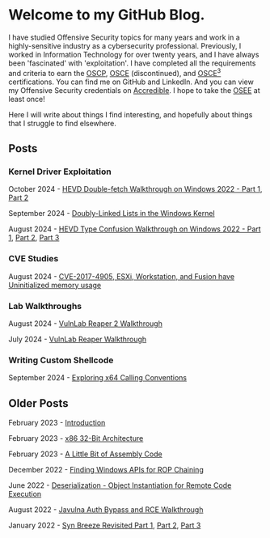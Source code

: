 # Welcome to my GitHub Blog.


I have studied Offensive Security topics for many years and work in a highly-sensitive industry as a cybersecurity professional. Previously, I worked in Information Technology for over twenty years, and I have always been 'fascinated' with 'exploitation'. I have completed all the requirements and criteria to earn the [OSCP](https://www.offsec.com/courses/pen-200/), [OSCE](https://www.offsec.com/ctp-osce/) (discontinued), and [OSCE<sup>3</sup>](https://www.offsec.com/offsec/osce3-certification/) certifications. You can find me on GitHub and LinkedIn. And you can view my Offensive Security credentials on [Accredible](https://www.credential.net/profile/johntear402666/wallet). I hope to take the [OSEE](https://www.offsec.com/courses/exp-401/) at least once!

Here I will write about things I find interesting, and hopefully about things that I struggle to find elsewhere.

## Posts

### Kernel Driver Exploitation

October 2024 - [HEVD Double-fetch Walkthrough on Windows 2022 - Part 1](https://plackyhacker.github.io/kernel/race-1), [Part 2](https://plackyhacker.github.io/kernel/race-2)

September 2024 - [Doubly-Linked Lists in the Windows Kernel](https://plackyhacker.github.io/kernel/doubly-linked-lists)

August 2024 - [HEVD Type Confusion Walkthrough on Windows 2022 - Part 1](https://plackyhacker.github.io/kernel/hevd), [Part 2](https://plackyhacker.github.io/kernel/hevd-2), [Part 3](https://plackyhacker.github.io/kernel/hevd-3)

### CVE Studies

August 2024 - [CVE-2017-4905, ESXi, Workstation, and Fusion have Uninitialized memory usage](https://plackyhacker.github.io/cve/2017-4905)

### Lab Walkthroughs

August 2024 - [VulnLab Reaper 2 Walkthrough](https://plackyhacker.github.io/walkthrough/reaper2)

July 2024 - [VulnLab Reaper Walkthrough](https://plackyhacker.github.io/walkthrough/reaper)

### Writing Custom Shellcode

September 2024 - [Exploring x64 Calling Conventions](https://plackyhacker.github.io/shellcodez/x64-calling-conventions)

## Older Posts

February 2023 - [Introduction](https://plackyhacker.github.io/shellcodez/intro)

February 2023 - [x86 32-Bit Architecture](https://plackyhacker.github.io/shellcodez/arch)

February 2023 - [A Little Bit of Assembly Code](https://plackyhacker.github.io/shellcodez/assembly)

December 2022 - [Finding Windows APIs for ROP Chaining](https://plackyhacker.github.io/binary/findingapis)

June 2022 - [Deserialization - Object Instantiation for Remote Code Execution](https://plackyhacker.github.io/webtesting/deserialization)

August 2022 - [Javulna Auth Bypass and RCE Walkthrough](https://plackyhacker.github.io/webtesting/javulna-sqli)

January 2022 - [Syn Breeze Revisited Part 1](https://plackyhacker.github.io/reversing/sync-breeze-reversed), [Part 2](https://plackyhacker.github.io/reversing/sync-breeze-reversing-2), [Part 3](https://plackyhacker.github.io/reversing/sync-breeze-reversing-3)
